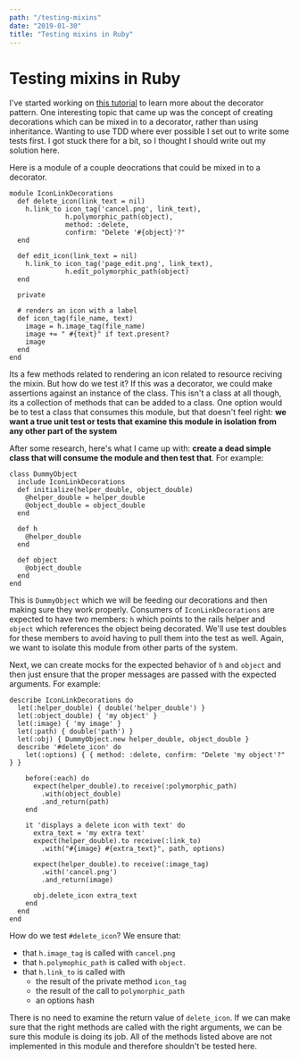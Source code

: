 ```yaml
---
path: "/testing-mixins"
date: "2019-01-30"
title: "Testing mixins in Ruby"
---
```


# Testing mixins in Ruby

I've started working on [this tutorial](http://tutorials.jumpstartlab.com/topics/decorators.html) to learn more about the decorator pattern. One interesting topic that came up was the concept of creating decorations which can be mixed in to a decorator, rather than using inheritance. Wanting to use TDD where ever possible I set out to write some tests first. I got stuck there for a bit, so I thought I should write out my solution here.

Here is a module of a couple deocrations that could be mixed in to a decorator.

```
module IconLinkDecorations
  def delete_icon(link_text = nil)
    h.link_to icon_tag('cancel.png', link_text),
              h.polymorphic_path(object),
              method: :delete,
              confirm: "Delete '#{object}'?"
  end

  def edit_icon(link_text = nil)
    h.link_to icon_tag('page_edit.png', link_text),
              h.edit_polymorphic_path(object)
  end

  private

  # renders an icon with a label
  def icon_tag(file_name, text)
    image = h.image_tag(file_name)
    image += " #{text}" if text.present?
    image
  end
end
```

Its a few methods related to rendering an icon related to resource reciving the mixin. But how do we test it? If this was a decorator, we could make assertions against an instance of the class.  This isn't a class at all though, its a collection of methods that can be added to a class. One option would be to test a class that consumes this module, but that doesn't feel right: **we want a true unit test or tests that examine this module in isolation from any other part of the system**

After some research, here's what I came up with: **create a dead simple class that will consume the module and then test that**. For example:

```
class DummyObject
  include IconLinkDecorations
  def initialize(helper_double, object_double)
    @helper_double = helper_double
    @object_double = object_double
  end

  def h
    @helper_double
  end

  def object
    @object_double
  end
end
```

This is `DummyObject` which we will be feeding our decorations and then making sure they work properly. Consumers of `IconLinkDecorations` are expected to have two members: `h` which points to the rails helper and `object` which references the object being decorated. We'll use test doubles for these members to avoid having to pull them into the test as well. Again, we want to isolate this module from other parts of the system.

Next, we can create mocks for the expected behavior of `h` and `object` and then just ensure that the proper messages are passed with the expected arguments. For example:

```
describe IconLinkDecorations do
  let(:helper_double) { double('helper_double') }
  let(:object_double) { 'my object' }
  let(:image) { 'my image' }
  let(:path) { double('path') }
  let(:obj) { DummyObject.new helper_double, object_double }
  describe '#delete_icon' do
    let(:options) { { method: :delete, confirm: "Delete 'my object'?" } }

    before(:each) do
      expect(helper_double).to receive(:polymorphic_path)
        .with(object_double)
        .and_return(path)
    end

    it 'displays a delete icon with text' do
      extra_text = 'my extra text'
      expect(helper_double).to receive(:link_to)
        .with("#{image} #{extra_text}", path, options)

      expect(helper_double).to receive(:image_tag)
        .with('cancel.png')
        .and_return(image)

      obj.delete_icon extra_text
    end
  end
end
```

How do we test `#delete_icon`? We ensure that:
 - that `h.image_tag` is called with `cancel.png`
 - that `h.polymophic_path` is called with `object`.
 - that `h.link_to` is called with
   -  the result of the private method `icon_tag`
   -  the result of the call to `polymorphic_path`
   -  an options hash

There is no need to examine the return value of `delete_icon`. If we can make sure that the right methods are called with the right arguments, we can be sure this module is doing its job. All of the methods listed above are not implemented in this module and therefore shouldn't be tested here.
